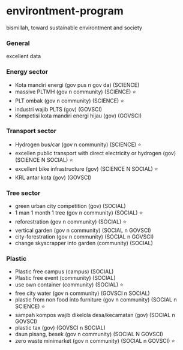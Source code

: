 # environtment-program
bismillah, toward sustainable environtment and society

### General
excellent data

### Energy sector
- Kota mandiri energi (gov pus n gov da) (SCIENCE)
- massive PLTMH (gov n community) (SCIENCE) :star:
- PLT ombak (gov n community) (SCIENCE) :star:
- industri wajib PLTS (gov) (GOVSCI)
- Kompetisi kota mandiri energi hijau (gov) (GOVSCI)

### Transport sector
- Hydrogen bus/car (gov n community) (SCIENCE) :star:
- excellen public transport with direct electricity or hydrogen (gov) (SCIENCE N SOCIAL) :star:
- excellent bike infrastructure (gov) (SCIENCE N SOCIAL) :star:
- KRL antar kota (gov) (GOVSCI)
  
### Tree sector
- green urban city competition (gov) (SOCIAL)
- 1 man 1 month 1 tree (gov n community) (SOCIAL) :star:
- reforestration (gov n community) (SOCIAL) :star:
- vertical garden (gov n community) (SOCIAL n GOVSCI)
- city-forestration (gov n community) (SOCIAL n GOVSCI) 
- change skyscrapper into garden (community) (SOCIAL)

### Plastic
- Plastic free campus (campus) (SOCIAL)
- Plastic free event (community) (SOCIAL)
- use own container (community) (SOCIAL) :star:
- free city water (gov n community) (GOVSCI n SOCIAL) 
- plastic from non food into furniture (gov n community) (SOCIAL n SCIENCE) :star:
- sampah kompos wajib dikelola desa/kecamatan (gov) (SOCIAL n GOVSCI)
- plastic tax (gov) (GOVSCI n SOCIAL)
- daun pisang, besek (gov n community) (SOCIAL N GOVSCI) 
- zero waste minimarket (gov n community) (SOCIAL n GOVSCI) :star:
